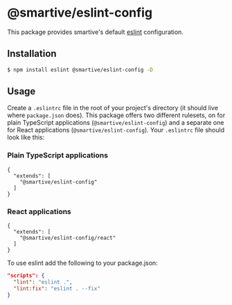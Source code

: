 # @smartive/eslint-config

This package provides smartive's default [eslint](https://eslint.org/) configuration.

## Installation

```sh
$ npm install eslint @smartive/eslint-config -D
```

## Usage

Create a `.eslintrc` file in the root of your project's directory (it should live where `package.json` does). This package offers two different rulesets, on for plain TypeScript applications (`@smartive/eslint-config`) and a separate one for React applications (`@smartive/eslint-config`). Your `.eslintrc` file should look like this:

### Plain TypeScript applications

```
{
  "extends": [
    "@smartive/eslint-config"
  ]
}
```

### React applications

```
{
  "extends": [
    "@smartive/eslint-config/react"
  ]
}
```

To use eslint add the following to your package.json:

```json
"scripts": {
  "lint": "eslint .",
  "lint:fix": "eslint . --fix"
}
```
